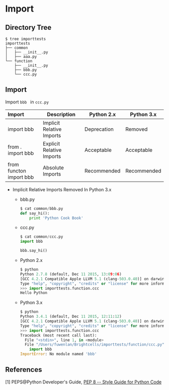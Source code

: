 # Import

## Directory Tree

```shell
$ tree importtests
importtests
├── common
│   ├── __init__.py
│   ├── aaa.py
└── function
    ├── __init__.py
    ├── bbb.py
    └── ccc.py
```

## Import

Import ``bbb `` in ``ccc.py`` 

| Import                  | Description               | Python 2.x  | Python 3.x  |
| :---------------------- | ------------------------- | ----------- | ----------- |
| import bbb              | Implicit Relative Imports | Deprecation | Removed     |
| from . import bbb       | Explicit Relative Imports | Acceptable  | Acceptable  |
| from functon import bbb | Absolute Imports          | Recommended | Recommended |

* Implicit Relative Imports  Removed In Python 3.x

  * bbb.py

    ```python
    $ cat common/bbb.py
    def say_hi():
        print 'Python Cook Book'
    ```

  * ccc.py

    ```python
    $ cat common/ccc.py
    import bbb

    bbb.say_hi()
    ```

  * Python 2.x

    ```python
    $ python
    Python 2.7.8 (default, Dec 11 2015, 13:09:06)
    [GCC 4.2.1 Compatible Apple LLVM 5.1 (clang-503.0.40)] on darwin
    Type "help", "copyright", "credits" or "license" for more information.
    >>> import importtests.function.ccc
    Hello Python
    ```

  * Python 3.x

    ```python
    $ python
    Python 3.4.1 (default, Dec 11 2015, 12:11:12)
    [GCC 4.2.1 Compatible Apple LLVM 5.1 (clang-503.0.40)] on darwin
    Type "help", "copyright", "credits" or "license" for more information.
    >>> import importtests.function.ccc
    Traceback (most recent call last):
      File "<stdin>", line 1, in <module>
      File "/Users/fuwenlan/Brightcells/importtests/function/ccc.py", line 4, in <module>
        import bbb
    ImportError: No module named 'bbb'
    ```

## References

[1] PEPS@Python Developer's Guide, [PEP 8 -- Style Guide for Python Code](https://www.python.org/dev/peps/pep-0008/#imports)